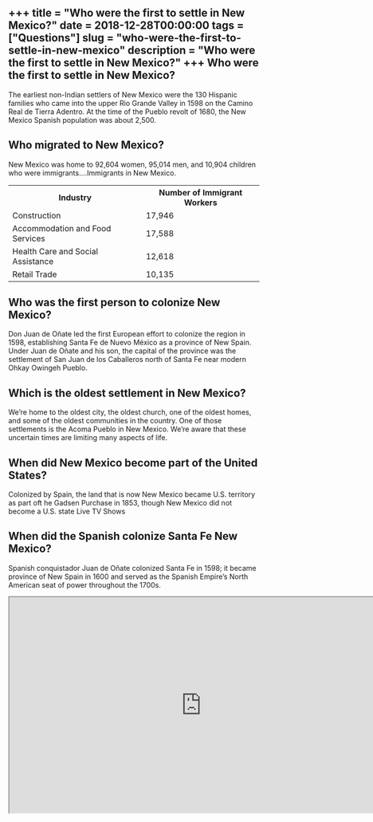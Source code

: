 +++
title = "Who were the first to settle in New Mexico?"
date = 2018-12-28T00:00:00
tags = ["Questions"]
slug = "who-were-the-first-to-settle-in-new-mexico"
description = "Who were the first to settle in New Mexico?"
+++
Who were the first to settle in New Mexico?
-------------------------------------------

The earliest non-Indian settlers of New Mexico were the 130 Hispanic families who came into the upper Rio Grande Valley in 1598 on the Camino Real de Tierra Adentro. At the time of the Pueblo revolt of 1680, the New Mexico Spanish population was about 2,500.

Who migrated to New Mexico?
---------------------------

New Mexico was home to 92,604 women, 95,014 men, and 10,904 children who were immigrants….Immigrants in New Mexico.

<table><tr><th>Industry</th><th>Number of Immigrant Workers</th></tr><tr><td>Construction</td><td>17,946</td></tr><tr><td>Accommodation and Food Services</td><td>17,588</td></tr><tr><td>Health Care and Social Assistance</td><td>12,618</td></tr><tr><td>Retail Trade</td><td>10,135</td></tr></table>

Who was the first person to colonize New Mexico?
------------------------------------------------

Don Juan de Oñate led the first European effort to colonize the region in 1598, establishing Santa Fe de Nuevo México as a province of New Spain. Under Juan de Oñate and his son, the capital of the province was the settlement of San Juan de los Caballeros north of Santa Fe near modern Ohkay Owingeh Pueblo.

Which is the oldest settlement in New Mexico?
---------------------------------------------

We’re home to the oldest city, the oldest church, one of the oldest homes, and some of the oldest communities in the country. One of those settlements is the Acoma Pueblo in New Mexico. We’re aware that these uncertain times are limiting many aspects of life.

When did New Mexico become part of the United States?
-----------------------------------------------------

Colonized by Spain, the land that is now New Mexico became U.S. territory as part oft he Gadsen Purchase in 1853, though New Mexico did not become a U.S. state Live TV Shows

When did the Spanish colonize Santa Fe New Mexico?
--------------------------------------------------

Spanish conquistador Juan de Oñate colonized Santa Fe in 1598; it became province of New Spain in 1600 and served as the Spanish Empire’s North American seat of power throughout the 1700s.

<iframe allow="accelerometer; autoplay; clipboard-write; encrypted-media; gyroscope; picture-in-picture" allowfullscreen="" class="__youtube_prefs__  epyt-is-override  no-lazyload" data-no-lazy="1" data-origheight="433" data-origwidth="770" data-skipgform_ajax_framebjll="" height="433" id="_ytid_15914" loading="lazy" src="https://www.youtube.com/embed/eP7kmKOQmrE?enablejsapi=1&autoplay=0&cc_load_policy=0&cc_lang_pref=&iv_load_policy=1&loop=0&modestbranding=0&rel=1&fs=1&playsinline=0&autohide=2&theme=dark&color=red&controls=1&" title="YouTube player" width="770"></iframe>